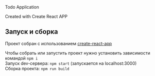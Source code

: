 Todo Application

Created with Create React APP

## Запуск и сборка
Проект собран с использованием [create-react-app](https://create-react-app.dev/)

Чтобы собрать или запустить проект нужно установить зависимости командой `npm i`  
Запуск dev-сервера: `npm start` (запускается на localhost:3000)  
Сборка проекта: `npm run build`
